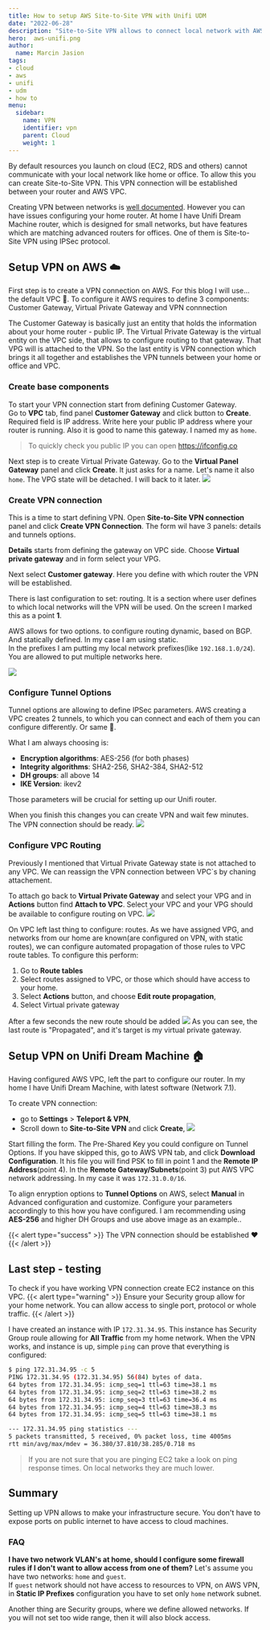 ```yaml
---
title: How to setup AWS Site-to-Site VPN with Unifi UDM 
date: "2022-06-28"
description: "Site-to-Site VPN allows to connect local network with AWS VPC. This blogs is an instruction step by step to establish connection"
hero:  aws-unifi.png
author:
  name: Marcin Jasion
tags:
- cloud
- aws
- unifi
- udm
- how to
menu:
  sidebar:
    name: VPN
    identifier: vpn
    parent: Cloud
    weight: 1
---
```


By default resources you launch on cloud (EC2, RDS and others) cannot communicate with your local network like home or office. To allow this you can create Site-to-Site VPN. This VPN connection will be established between your router and AWS VPC.

Creating VPN between networks is [well documented](https://docs.aws.amazon.com/vpn/latest/s2svpn/SetUpVPNConnections.html). However you can have issues configuring your home router. At home I have Unifi Dream Machine router, which is designed for small networks, but have features which are matching advanced routers for offices. One of them is Site-to-Site VPN using IPSec protocol.

## Setup VPN on AWS ☁️

First step is to create a VPN connection on AWS. For this blog I will use... the default VPC 🙂. To configure it AWS requires to define 3 components: Customer Gateway, Virtual Private Gateway and VPN connnection

The Customer Gateway is basically just an entity that holds the information about your home router - public IP.
The Virtual Private Gateway is the virtual entity on the VPC side, that allows to configure routing to that gateway. That VPG will is attached to the VPN. So the last entity is VPN connection which brings it all together and establishes the VPN tunnels between your home or office and VPC.

### Create base components

To start your VPN connection start from defining Customer Gateway.  
Go to **VPC** tab, find panel **Customer Gateway** and click button to **Create**. Required field is IP address. Write here your public IP address where your router is running. Also it is good to name this gateway. I named my as `home`.

> To quickly check you public IP you can open  https://ifconfig.co 

<!-- {{< img src="virtual_gateway_notassigned.png" width="800" float="right" title="A boat at the sea" >}} -->

Next step is to create Virtual Private Gateway. Go to the **Virtual Panel Gateway** panel and click **Create**. It just asks for a name. Let's name it also `home`. The VPG state will be detached. I will back to it later.
![](virtual_gateway_notassigned.png)


### Create VPN connection

This is a time to start defining VPN.  Open **Site-to-Site VPN connection** panel and click **Create VPN Connection**. The form wil have 3 panels: details and tunnels options.

**Details** starts from defining the gateway on VPC side. Choose **Virtual private gateway** and in form select your VPG.

Next select **Customer gateway**. Here you define with which router the VPN will be established.

There is last configuration to set: routing. It is a section where user defines to which local networks will the VPN will be used. On the screen I marked this as a point **1**.

AWS allows for two options. to configure routing dynamic, based on BGP. And statically defined. In my case I am using static.   
In the prefixes I am putting my local network prefixes(like `192.168.1.0/24`). You are allowed to put multiple networks here.

![](create_vpn.png)

### Configure Tunnel Options

Tunnel options are allowing to define IPSec parameters. AWS creating a VPC creates 2 tunnels, to which you can connect and each of them you can configure differently. Or same 🙂.

What I am always choosing is:
* **Encryption algorithms**: AES-256 (for both phases)
* **Integrity algorithms**: SHA2-256, SHA2-384, SHA2-512
* **DH groups**: all above 14
* **IKE Version**: ikev2

Those parameters will be crucial for setting up our Unifi router.

When you finish this changes you can create VPN and wait few minutes. The VPN connection should be ready.
![](vpn_ready.png)

### Configure VPC Routing

Previously I mentioned that Virtual Private Gateway state is not attached to any VPC. We can reassign the VPN connection between VPC`s by chaning attachement. 

To attach go back to **Virtual Private Gateway** and select your VPG and in **Actions** button find **Attach to VPC**. Select your VPC and your VPG should be available to configure routing on VPC.
![](virtual_gateway_assigned.png.png)

On VPC left last thing to configure: routes. As we have assigned VPG, and networks from our home are known(are configured on VPN, with static routes), we can configure automated propagation of those rules to VPC route tables. To configure this perform:

1. Go to **Route tables**
2. Select routes assigned to VPC, or those which should have access to your home.
3. Select **Actions** button, and choose **Edit route propagation**,
4. Select Virtual private gateway

After a few seconds the new route should be added
![](vpc_routes.png)
As you can see, the last route is "Propagated", and it's target is my virtual private gateway.

## Setup VPN on Unifi Dream Machine 🏠
Having configured AWS VPC, left the part to configure our router. In my home I have Unifi Dream Machine, with latest software (Network 7.1). 

To create VPN connection:
* go to **Settings** > **Teleport & VPN**,
* Scroll down to **Site-to-Site VPN** and click  **Create**,
![](udm-ipsec.png)

Start filling the form. The Pre-Shared Key you could configure on Tunnel Options. If you have skipped this, go to AWS VPN tab, and click **Download Configuration**. It his file you will find PSK to fill in point 1 and the **Remote IP Address**(point 4).
In the **Remote Gateway/Subnets**(point 3) put AWS VPC network addressing. In my case it was `172.31.0.0/16`.

To align enryption options to **Tunnel Options** on AWS, select **Manual** in Advanced configuration and customize. Configure your parameters accordingly to this how you have configured. I am recommending using **AES-256** and higher DH Groups and use above image as an example..

{{< alert type="success" >}}
The VPN connection should be established ❤️
{{< /alert >}}
## Last step - testing
To check if you have working VPN connection create EC2 instance on this VPC. 
{{< alert type="warning" >}}
Ensure your Security group allow for your home network. You can allow access to single port, protocol or whole traffic.
{{< /alert >}}

I have created an instance with IP `172.31.34.95`. This instance has Security Group roule allowing for **All Traffic** from my home network.
When the VPN works, and instance is up, simple `ping` can prove that everything is configured:
```bash
$ ping 172.31.34.95 -c 5
PING 172.31.34.95 (172.31.34.95) 56(84) bytes of data.
64 bytes from 172.31.34.95: icmp_seq=1 ttl=63 time=38.1 ms
64 bytes from 172.31.34.95: icmp_seq=2 ttl=63 time=38.2 ms
64 bytes from 172.31.34.95: icmp_seq=3 ttl=63 time=36.4 ms
64 bytes from 172.31.34.95: icmp_seq=4 ttl=63 time=38.3 ms
64 bytes from 172.31.34.95: icmp_seq=5 ttl=63 time=38.1 ms

--- 172.31.34.95 ping statistics ---
5 packets transmitted, 5 received, 0% packet loss, time 4005ms
rtt min/avg/max/mdev = 36.380/37.810/38.285/0.718 ms
```

> If you are not sure that you are pinging EC2 take a look on ping response times. On local networks they are much lower.

## Summary 

Setting up VPN allows to make your infrastructure secure. You don't have to expose ports on public internet to have access to cloud machines.

### FAQ
**I have two network VLAN's at home, should I configure some firewall rules if I don't want to allow access from one of them?**
Let's assume you have two networks: `home` and `guest`.  
If `guest` network should not have access to resources to VPN, on AWS VPN,  in **Static IP Prefixes** configuration you have to set only `home` network subnet.

Another thing are Security groups, where we define allowed networks. If you will not set too wide range, then it will also block access.

